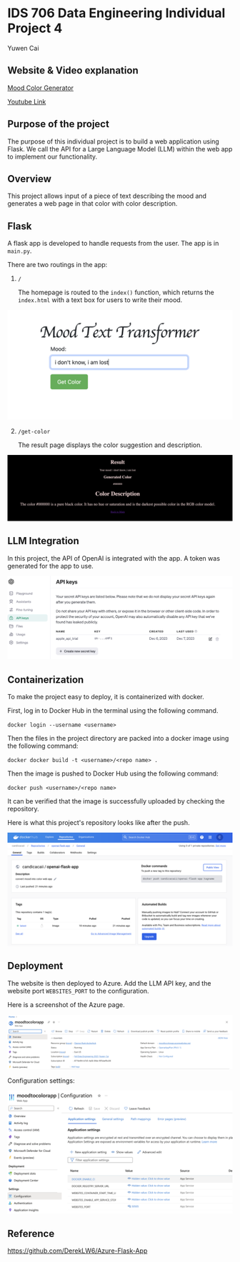 
# IDS 706 Data Engineering Individual Project 4

Yuwen Cai 

## Website & Video explanation
[Mood Color Generator](https://colorfulmood.azurewebsites.net)


[Youtube Link](https://youtu.be/Lgg_hsio6bo)

## Purpose of the project

The purpose of this individual project is to build a web application using Flask. We call the API for a Large Language Model (LLM) within the web app to implement our functionality.


## Overview

This project allows input of a piece of text describing the mood and generates a web page in that color with color description.

## Flask

A flask app is developed to handle requests from the user. The app is in `main.py`.

There are two routings in the app: 

1. `/`

    The homepage is routed to the `index()` function, which returns the `index.html` with a text box for users to write their mood.

![index_page](./imgs/index.png)

2. `/get-color`
    
    The result page displays the color suggestion and description.

![result_page](./imgs/result.png)

## LLM Integration

In this project, the API of OpenAI is integrated with the app. A token was generated for the app to use.

![openai](./imgs/openapi.png)

## Containerization

To make the project easy to deploy, it is containerized with docker.

First, log in to Docker Hub in the terminal using the following command.

`docker login --username <username>`


Then the files in the project directory are packed into a docker image using the following command:

`docker docker build -t <username>/<repo name> .`


Then the image is pushed to Docker Hub using the following command:

`docker push <username>/<repo name>`

It can be verified that the image is successfully uploaded by checking the repository.

Here is what this project's repository looks like after the push.

![docker_hub_repo](./imgs/dockerhub.png)

## Deployment

The website is then deployed to Azure. Add the LLM API key, and the website port `WEBSITES_PORT` to the configuration.

Here is a screenshot of the Azure page.

![app service](./imgs/AppService.png)

Configuration settings:

![app config](./imgs/config.png)

## Reference
https://github.com/DerekLW6/Azure-Flask-App





